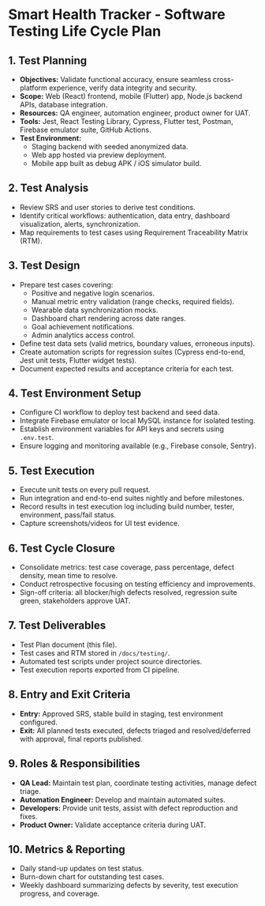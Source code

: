 # Smart Health Tracker - Software Testing Life Cycle Plan

## 1. Test Planning
- **Objectives:** Validate functional accuracy, ensure seamless cross-platform experience, verify data integrity and security.
- **Scope:** Web (React) frontend, mobile (Flutter) app, Node.js backend APIs, database integration.
- **Resources:** QA engineer, automation engineer, product owner for UAT.
- **Tools:** Jest, React Testing Library, Cypress, Flutter test, Postman, Firebase emulator suite, GitHub Actions.
- **Test Environment:**
  - Staging backend with seeded anonymized data.
  - Web app hosted via preview deployment.
  - Mobile app built as debug APK / iOS simulator build.

## 2. Test Analysis
- Review SRS and user stories to derive test conditions.
- Identify critical workflows: authentication, data entry, dashboard visualization, alerts, synchronization.
- Map requirements to test cases using Requirement Traceability Matrix (RTM).

## 3. Test Design
- Prepare test cases covering:
  - Positive and negative login scenarios.
  - Manual metric entry validation (range checks, required fields).
  - Wearable data synchronization mocks.
  - Dashboard chart rendering across date ranges.
  - Goal achievement notifications.
  - Admin analytics access control.
- Define test data sets (valid metrics, boundary values, erroneous inputs).
- Create automation scripts for regression suites (Cypress end-to-end, Jest unit tests, Flutter widget tests).
- Document expected results and acceptance criteria for each test.

## 4. Test Environment Setup
- Configure CI workflow to deploy test backend and seed data.
- Integrate Firebase emulator or local MySQL instance for isolated testing.
- Establish environment variables for API keys and secrets using `.env.test`.
- Ensure logging and monitoring available (e.g., Firebase console, Sentry).

## 5. Test Execution
- Execute unit tests on every pull request.
- Run integration and end-to-end suites nightly and before milestones.
- Record results in test execution log including build number, tester, environment, pass/fail status.
- Capture screenshots/videos for UI test evidence.

## 6. Test Cycle Closure
- Consolidate metrics: test case coverage, pass percentage, defect density, mean time to resolve.
- Conduct retrospective focusing on testing efficiency and improvements.
- Sign-off criteria: all blocker/high defects resolved, regression suite green, stakeholders approve UAT.

## 7. Test Deliverables
- Test Plan document (this file).
- Test cases and RTM stored in `/docs/testing/`.
- Automated test scripts under project source directories.
- Test execution reports exported from CI pipeline.

## 8. Entry and Exit Criteria
- **Entry:** Approved SRS, stable build in staging, test environment configured.
- **Exit:** All planned tests executed, defects triaged and resolved/deferred with approval, final reports published.

## 9. Roles & Responsibilities
- **QA Lead:** Maintain test plan, coordinate testing activities, manage defect triage.
- **Automation Engineer:** Develop and maintain automated suites.
- **Developers:** Provide unit tests, assist with defect reproduction and fixes.
- **Product Owner:** Validate acceptance criteria during UAT.

## 10. Metrics & Reporting
- Daily stand-up updates on test status.
- Burn-down chart for outstanding test cases.
- Weekly dashboard summarizing defects by severity, test execution progress, and coverage.
